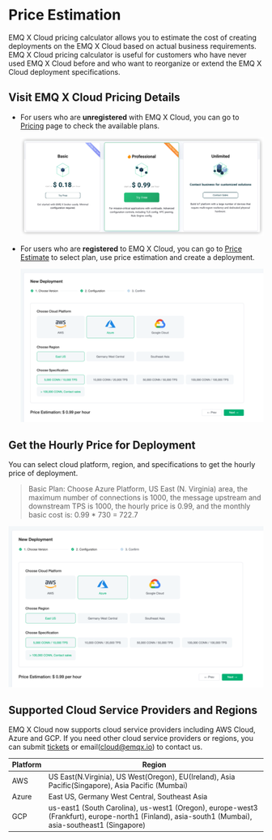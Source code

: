 # Price Estimation

EMQ X Cloud pricing calculator allows you to estimate the cost of creating deployments on the EMQ X Cloud based on actual business requirements. EMQ X Cloud pricing calculator is useful for customers who have never used EMQ X Cloud before and who want to reorganize or extend the EMQ X Cloud deployment specifications.



## Visit EMQ X Cloud Pricing Details

- For users who are **unregistered** with EMQ X Cloud, you can go to [Pricing](https://cloud-intl.emqx.com/pricing) page to check the available plans.

  ![pricing](./_assets/pricing.png)

- For users who are **registered** to EMQ X Cloud, you can go to [Price Estimate](https://cloud-intl.emqx.com/console/deployments/0?oper=new) to select plan, use price estimation and create a deployment.

  ![calculator](./_assets/calculator.png)



## Get the Hourly Price for Deployment

You can select cloud platform, region, and specifications to get the hourly price of deployment.

> Basic Plan: Choose Azure Platform, US East (N. Virginia) area, the maximum number of connections is 1000, the message upstream and downstream TPS is 1000, the hourly price is 0.99, and the monthly basic cost is: 0.99 * 730 = 722.7
  
  ![deployment_price](./_assets/calculator.png)


## Supported Cloud Service Providers and Regions

EMQ X Cloud now supports cloud service providers including AWS Cloud, Azure and GCP. If you need other cloud service providers or regions, you can submit [tickets](../feature/tickets.md) or email(cloud@emqx.io) to contact us.

| Platform | Region                                                       |
| -------- | ------------------------------------------------------------ |
| AWS      | US East(N.Virginia), US West(Oregon), EU(Ireland), Asia Pacific(Singapore), Asia Pacific (Mumbai) |
| Azure    | East US, Germany West Central, Southeast Asia |
| GCP      | us-east1 (South Carolina), us-west1 (Oregon), europe-west3 (Frankfurt), europe-north1 (Finland), asia-south1 (Mumbai), asia-southeast1 (Singapore) |